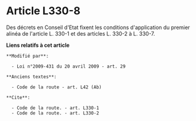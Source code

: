 # Article L330-8

Des décrets en Conseil d'Etat fixent les conditions d'application du premier alinéa de l'article L. 330-1 et des articles L.
330-2 à L. 330-7.

**Liens relatifs à cet article**

	**Modifié par**:

	  - Loi n°2009-431 du 20 avril 2009 - art. 29

	**Anciens textes**:

	  - Code de la route - art. L42 (Ab)

	**Cite**:

	  - Code de la route. - art. L330-1
	  - Code de la route. - art. L330-2
